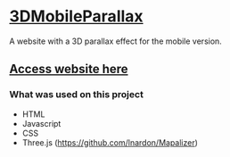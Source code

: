 # [3DMobileParallax](https://lnardon.github.io/3DMobileParallax/ "Homepage")

A website with a 3D parallax effect for the mobile version.

<!-- <p align="center" style="height: 600px">
  <img src="./demo.gif">
</p> -->

## [Access website here](https://lnardon.github.io/3DMobileParallax/ "Homepage")

### What was used on this project

- HTML
- Javascript
- CSS
- Three.js (https://github.com/lnardon/Mapalizer)
